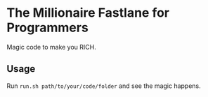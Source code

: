 # The Millionaire Fastlane for Programmers
Magic code to make you RICH.

## Usage
Run `run.sh path/to/your/code/folder` and see the magic happens.
